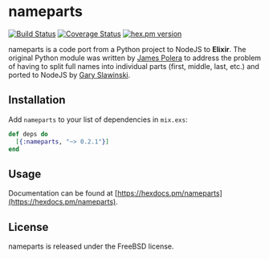 # nameparts
[![Build Status](https://travis-ci.org/westonlit/nameparts.svg)](https://travis-ci.org/westonlit/nameparts) [![Coverage Status](https://coveralls.io/repos/github/westonlit/nameparts/badge.svg?branch=master)](https://coveralls.io/github/westonlit/nameparts?branch=master) [![hex.pm version](https://img.shields.io/hexpm/v/nameparts.svg)](https://hex.pm/packages/nameparts)

nameparts is a code port from a Python project to NodeJS to **Elixir**. The original Python module was written by [James Polera](https://github.com/polera) to address the problem of having to split full names into individual parts (first, middle, last, etc.) and ported to NodeJS by [Gary Slawinski](https://github.com/Ghary).

## Installation

Add `nameparts` to your list of dependencies in `mix.exs`:

```elixir
def deps do
  [{:nameparts, "~> 0.2.1"}]
end
```

## Usage

Documentation can be found at [https://hexdocs.pm/nameparts](https://hexdocs.pm/nameparts).

## License

nameparts is released under the FreeBSD license.
